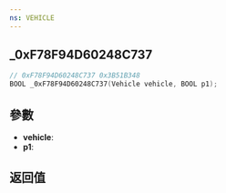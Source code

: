 ```yaml
---
ns: VEHICLE
---
```

## _0xF78F94D60248C737

```c
// 0xF78F94D60248C737 0x3B51B348
BOOL _0xF78F94D60248C737(Vehicle vehicle, BOOL p1);
```


## 參數
* **vehicle**: 
* **p1**: 

## 返回值
